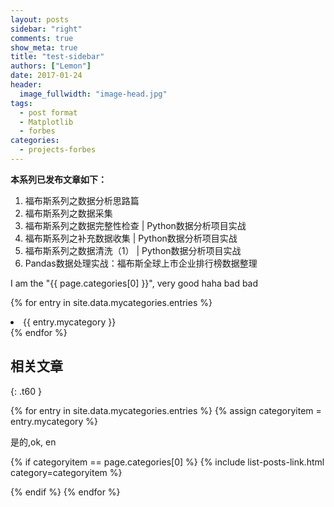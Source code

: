 ```yaml
---
layout: posts
sidebar: "right"
comments: true
show_meta: true
title: "test-sidebar"
authors: ["Lemon"]
date: 2017-01-24
header:
  image_fullwidth: "image-head.jpg"
tags:
  - post format
  - Matplotlib
  - forbes
categories:
  - projects-forbes
---
```




**本系列已发布文章如下：**
1. 福布斯系列之数据分析思路篇
1. 福布斯系列之数据采集
1. 福布斯系列之数据完整性检查 \| Python数据分析项目实战
1. 福布斯系列之补充数据收集 \| Python数据分析项目实战
1. 福布斯系列之数据清洗（1） \| Python数据分析项目实战
1. Pandas数据处理实战：福布斯全球上市企业排行榜数据整理


I am the "{{ page.categories[0] }}", very good haha bad bad

{% for entry in site.data.mycategories.entries %}
<li> {{ entry.mycategory }} </li>
{% endfor %}

## 相关文章
{: .t60 }

{% for entry in site.data.mycategories.entries %}
{% assign categoryitem = entry.mycategory %}

是的,ok, en 

{% if categoryitem == page.categories[0] %}
{% include list-posts-link.html category=categoryitem %}

{% endif %}
{% endfor %}
